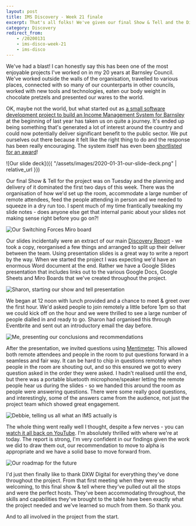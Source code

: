 ```yaml
---
layout: post
title: IMS Discovery - Week 21 finale
excerpt: That's all folks! We've given our final Show & Tell and the Discovery project is now all but complete.
category: Discovery
redirect_from:
    - /20200131
    - ims-disco-week-21
    - ims-disco
---
```

We've had a blast! I can honestly say this has been one of the most enjoyable projects I've worked on in my 20 years at Barnsley Council. We've worked outside the walls of the organisation, travelled to various places, connected with so many of our counterparts in other councils, worked with new tools and technologies, eaten our body weight in chocolate pretzels and presented our wares to the world.

OK, maybe not the world, but what started out as [a small software development project to build an Income Management System for Barnsley](https://kingstonrichard.uk/20190102) at the beginning of last year has taken us on quite a journey. It's ended up being something that's generated a lot of interest around the country and could now potentially deliver significant benefit to the public sector. We put ourselves out there because it felt like the right thing to do and the response has been really encouraging. The system itself has even been [shortlisted for an award](https://kingstonrichard.uk/20200130)!

![Our slide deck]({{ "/assets/images/2020-01-31-our-slide-deck.png" | relative_url }})

Our final Show & Tell for the project was on Tuesday and the planning and delivery of it dominated the first two days of this week. There was the organisation of how we'd set up the room, accommodate a large number of remote attendees, feed the people attending in person and we needed to squeeze in a dry run too. I spent much of my time frantically tweaking my slide notes - does anyone else get that internal panic about your slides not making sense right before you go on?!

![Our Switching Forces Miro board](https://pbs.twimg.com/media/EPYVcZxXUAAQRs6?format=jpg&name=4096x4096)

Our slides incidentally were an extract of our main [Discovery Report](https://docs.google.com/presentation/d/1vrBUy9jQuKuwhOk-v6FOh6IHSpAyL4s86qwiaH7J5dE) - we took a copy, reorganised a few things and arranged to split up their deliver between the team. Using presentation slides is a great way to write a report by the way. When we started the project I was expecting we'd have an enormous Word document at the end. Rather we have a Google Slides presentation that includes links out to the various Google Docs, Google Sheets and Miro Boards that we've created throughout the project.

![Sharon, starting our show and tell presentation](https://pbs.twimg.com/media/EPXv5BvWAAE8DZt?format=jpg&name=4096x4096)

We began at 12 noon with lunch provided and a chance to meet & greet over the first hour. We'd asked people to join remotely a little before 1pm so that we could kick off on the hour and we were thrilled to see a large number of people dialled in and ready to go. Sharon had organised this through Eventbrite and sent out an introductory email the day before.

![Me, presenting our conclusions and recommendations](https://pbs.twimg.com/media/EPYVcY4X0AEA78t?format=jpg&name=4096x4096)

After the presentation, we invited questions using [Mentimeter](https://www.mentimeter.com/). This allowed both remote attendees and people in the room to put questions forward in a seamless and fair way. It can be hard to chip in questions remotely when people in the room are shouting out, and so this ensured we got to every question asked in the order they were asked. I hadn't realised until the end, but there was a portable bluetooth microphone/speaker letting the remote people hear us during the slides - so we handed this around the room as people were answering questions. There were some really good questions, and interestingly, some of the answers came from the audience, not just the project team which showed great engagement.

![Debbie, telling us all what an IMS actually is](https://pbs.twimg.com/media/EPXwh40XUAEME-I?format=jpg&name=4096x4096)

The whole thing went really well I thought, despite a few nerves - you can [watch it all back on YouTube](https://www.youtube.com/watch?v=IJYIXMHpSE0). I'm absolutely thrilled with where we're at today. The report is strong, I'm very confident in our findings given the work we did to draw them out, our recommendation to move to alpha is appropriate and we have a solid base to move forward from.

![Our roadmap for the future](https://pbs.twimg.com/media/EPYVcanWsAAjpL_?format=jpg&name=4096x4096)

I'd just then finally like to thank DXW Digital for everything they've done throughout the project. From that first meeting when they were so welcoming, to this final show & tell where they've pulled out all the stops and were the perfect hosts. They've been accommodating throughout, the skills and capabilities they've brought to the table have been exactly what the project needed and we've learned so much from them. So thank you.

And to all involved in the project from the start.